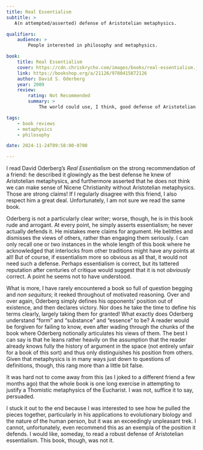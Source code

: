 ```yaml
---
title: Real Essentialism
subtitle: >
   A(n attempted/asserted) defense of Aristotelian metaphysics.

qualifiers:
    audience: >
        People interested in philosophy and metaphysics.

book:
    title: Real Essentialism
    cover: https://cdn.chriskrycho.com/images/books/real-essentialism.jpg
    link: https://bookshop.org/a/21126/9780415872126
    author: David S. Oderberg
    year: 2009
    review:
        rating: Not Recommended
        summary: >
            The world could use, I think, good defense of Aristotelian essentialism. Unfortunately, <cite>Real Essentialism</cite> is not that defense; it is instead a mix of circular and motivated reasoning and arrogant assertion in place of argument.

tags:
    - book reviews
    - metaphysics
    - philosophy

date: 2024-11-24T09:58:00-0700

---
```


I read David Oderberg’s <cite>Real Essentialism</cite> on the strong recommendation of a friend: he described it glowingly as the best defense he knew of Aristotelian metaphysics, and furthermore asserted that he does not think we can make sense of Nicene Christianity without Aristotelian metaphysics. Those are strong claims! If I regularly disagree with this friend, I also respect him a great deal. Unfortunately, I am not sure we read the same book.

Oderberg is not a particularly clear writer; worse, though, he is in this book rude and arrogant. At every point, he simply asserts essentialism; he never actually defends it. He mistakes mere claims for argument. He belittles and dismisses the views of others, rather than engaging them seriously. I can only recall one or two instances in the whole length of this book where he acknowledged that interlocks from other traditions might have any points at all! But of course, if essentialism more so obvious as all that, it would not need such a defense. Perhaps essentialism is correct, but its tattered reputation after centuries of critique would suggest that it is not *obviously* correct. A point he seems not to have understood.

What is more, I have rarely encountered a book so full of question begging and *non sequiturs*; it reeked throughout of motivated reasoning. Over and over again, Oderberg simply defines his opponents’ position out of existence, and then declares victory. Nor does he take the time to define his terms clearly, largely taking them for granted! What exactly does Oderberg understand “form” and “substance” and “essence” to be? A reader would be forgiven for failing to know, even after wading through the chunks of the book where Oderberg notionally articulates his views of them. The best I can say is that he leans rather heavily on the assumption that the reader already knows fully the history of argument in the space (not entirely unfair for a book of this sort) and thus only distinguishes his position from others. Given that metaphysics is in many ways just down to questions of definitions, though, this rang more than a little bit false.

It was hard not to come away from this (as I joked to a different friend a few months ago) that the whole book is one long exercise in attempting to justify a Thomistic metaphysics of the Eucharist. I was not, suffice it to say, persuaded.

I stuck it out to the end because I was interested to see how he pulled the pieces together, particularly in his applications to evolutionary biology and the nature of the human person, but it was an exceedingly unpleasant trek. I cannot, unfortunately, even recommend this as an exempla of the position it defends. I would like, someday, to read a robust defense of Aristotelian essentialism. This book, though,  was not it.
